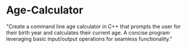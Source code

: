 # Age-Calculator
"Create a command line age calculator in C++ that prompts the user for their birth year and calculates their current age. A concise program leveraging basic input/output operations for seamless functionality."
